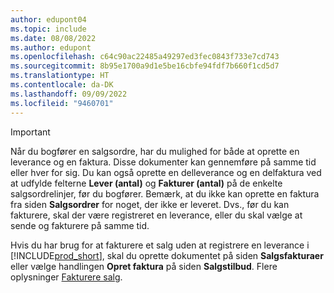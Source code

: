 ```yaml
---
author: edupont04
ms.topic: include
ms.date: 08/08/2022
ms.author: edupont
ms.openlocfilehash: c64c90ac22485a49297ed3fec0843f733e7cd743
ms.sourcegitcommit: 8b95e1700a9d1e5be16cbfe94fdf7b660f1cd5d7
ms.translationtype: HT
ms.contentlocale: da-DK
ms.lasthandoff: 09/09/2022
ms.locfileid: "9460701"
---
```

> [!IMPORTANT]
> Når du bogfører en salgsordre, har du mulighed for både at oprette en leverance og en faktura. Disse dokumenter kan gennemføre på samme tid eller hver for sig. Du kan også oprette en delleverance og en delfaktura ved at udfylde felterne **Lever (antal)** og **Fakturer (antal)** på de enkelte salgsordrelinjer, før du bogfører. Bemærk, at du ikke kan oprette en faktura fra siden **Salgsordrer** for noget, der ikke er leveret. Dvs., før du kan fakturere, skal der være registreret en leverance, eller du skal vælge at sende og fakturere på samme tid.
>
> Hvis du har brug for at fakturere et salg uden at registrere en leverance i [!INCLUDE[prod_short](prod_short.md)], skal du oprette dokumentet på siden **Salgsfakturaer** eller vælge handlingen **Opret faktura** på siden **Salgstilbud**. Flere oplysninger [Fakturere salg](../sales-how-invoice-sales.md).
